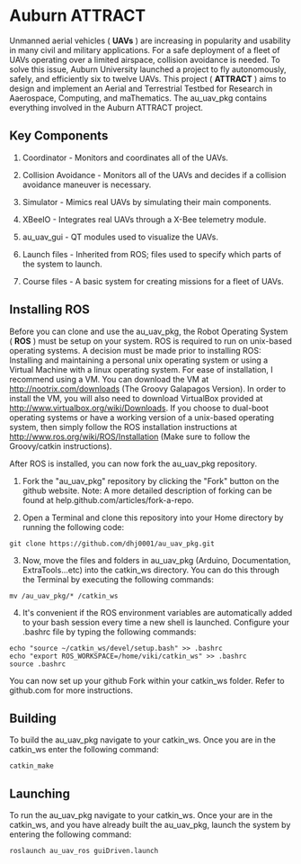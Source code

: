 Auburn ATTRACT
==============

Unmanned aerial vehicles ( **UAVs** ) are increasing in popularity and usability in many civil and military applications.  For a safe deployment of a fleet of UAVs operating over a limited airspace, collision avoidance is needed.  To solve this issue, Auburn University launched a project to fly autonomously, safely, and efficiently six to twelve UAVs.  This project ( **ATTRACT** ) aims to design and implement an Aerial and Terrestrial Testbed for Research in Aaerospace, Computing, and maThematics.  The au_uav_pkg contains everything involved in the Auburn ATTRACT project.


Key Components
--------------

1. Coordinator - Monitors and coordinates all of the UAVs.

2. Collision Avoidance - Monitors all of the UAVs and decides if a collision avoidance maneuver is necessary.

3. Simulator - Mimics real UAVs by simulating their main components.

4. XBeeIO - Integrates real UAVs through a X-Bee telemetry module.

5. au_uav_gui - QT modules used to visualize the UAVs.

6. Launch files - Inherited from ROS; files used to specify which parts of the system to launch.

7. Course files - A basic system for creating missions for a fleet of UAVs.


Installing ROS
--------------

Before you can clone and use the au_uav_pkg, the Robot Operating System ( **ROS** ) must be setup on your system.  ROS is required to run on unix-based operating systems.  A decision must be made prior to installing ROS: Installing and maintaining a personal unix operating system or using a Virtual Machine with a linux operating system.  For ease of installation, I recommend using a VM.  You can download the VM at http://nootrix.com/downloads (The Groovy Galapagos Version).  In order to install the VM, you will also need to download VirtualBox provided at http://www.virtualbox.org/wiki/Downloads.  If you choose to dual-boot operating systems or have a working version of a unix-based operating system, then simply follow the ROS installation instructions at http://www.ros.org/wiki/ROS/Installation (Make sure to follow the Groovy/catkin instructions).  

After ROS is installed, you can now fork the au_uav_pkg repository. 
 
1. Fork the "au_uav_pkg" repository by clicking the "Fork" button on the github website.  Note:  A more detailed description of forking can be found at help.github.com/articles/fork-a-repo.

2. Open a Terminal and clone this repository into your Home directory by running the following code: 
```
git clone https://github.com/dhj0001/au_uav_pkg.git
```
3. Now, move the files and folders in au_uav_pkg (Arduino, Documentation, ExtraTools...etc) into the catkin_ws directory.  You can do this through the Terminal by executing the following commands:
```
mv /au_uav_pkg/* /catkin_ws
```
4. It's convenient if the ROS environment variables are automatically added to your bash session every time a new shell is launched.  Configure your .bashrc file by typing the following commands:
```
echo "source ~/catkin_ws/devel/setup.bash" >> .bashrc
echo "export ROS_WORKSPACE=/home/viki/catkin_ws" >> .bashrc
source .bashrc
```

You can now set up your github Fork within your catkin_ws folder.  Refer to github.com for more instructions.


Building
--------

To build the au_uav_pkg navigate to your catkin_ws.  Once you are in the catkin_ws enter the following command:
```
catkin_make
```

Launching
---------

To run the au_uav_pkg navigate to your catkin_ws.  Once your are in the catkin_ws, and you have already built the au_uav_pkg, launch the system by entering the following command:
```
roslaunch au_uav_ros guiDriven.launch
```

